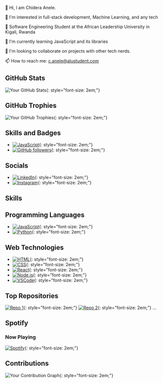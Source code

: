👋 Hi, I am Chidera Anele. 

👀 I'm interested in full-stack development, Machine Learning, and any tech 

🌱 Software Engineering Student at the  African Leadership University in Kigali, Rwanda

🌱 I'm currently learning JavaScript and its libraries

💞️ I'm looking to collaborate on projects with other tech nerds.

📫 How to reach me: c.anele@alustudent.com

## GitHub Stats
![Your GitHub Stats](https://github-readme-stats.vercel.app/api?username=Chidera0001&show_icons=true&count_private=true){: style="font-size: 2em;"}

## GitHub Trophies
![Your GitHub Trophies](https://github-profile-trophy.vercel.app/?username=Chidera0001){: style="font-size: 2em;"}

## Skills and Badges
- [![JavaScript](https://img.shields.io/badge/JavaScript-Expert-yellow)](https://github.com/JavaScript){: style="font-size: 2em;"}
- [![GitHub followers](https://img.shields.io/github/followers/Chidera0001?style=social)](https://github.com/Chidera0001){: style="font-size: 2em;"}

## Socials
- [![LinkedIn](https://img.shields.io/badge/LinkedIn-Connect-blue?style=flat-square&logo=linkedin)](https://www.linkedin.com/in/https://www.linkedin.com/in/chidera-anele/){: style="font-size: 2em;"}
- [![Instagram](https://img.shields.io/badge/Instagram-Follow-blue?style=flat-square&logo=instagram)](https://www.instagram.com/https://www.instagram.com/chidera.anele/){: style="font-size: 2em;"}

## Skills
## Programming Languages
- [![JavaScript](https://img.shields.io/badge/-fff?style=for-the-badge&logo=javascript&logoColor=ddc508&labelColor=black)](https://github.com/JavaScript){: style="font-size: 2em;"}
- [![Python](https://img.shields.io/badge/-fff?style=for-the-badge&logo=python&logoColor=3776AB&labelColor=black)](https://github.com/your-Python-repo){: style="font-size: 2em;"}

## Web Technologies
- [![HTML](https://img.shields.io/badge/-fff?style=for-the-badge&logo=html5&logoColor=E34F26&labelColor=black)](https://github.com/your-HTML-repo){: style="font-size: 2em;"}
- [![CSS](https://img.shields.io/badge/-fff?style=for-the-badge&logo=css3&logoColor=1572B6&labelColor=black)](https://github.com/your-CSS-repo){: style="font-size: 2em;"}
- [![React](https://img.shields.io/badge/-fff?style=for-the-badge&logo=react&logoColor=61DAFB&labelColor=black)](https://github.com/your-React-repo){: style="font-size: 2em;"}
- [![Node.js](https://img.shields.io/badge/-fff?style=for-the-badge&logo=node.js&logoColor=43853D&labelColor=black)](https://github.com/your-Node.js-repo){: style="font-size: 2em;"}
- [![VSCode](https://img.shields.io/badge/-fff?style=for-the-badge&logo=visual-studio-code&logoColor=007ACC&labelColor=black)](https://github.com/your-VSCode-repo){: style="font-size: 2em;"}



## Top Repositories
[![Repo 1](https://github-readme-stats.vercel.app/api/pin/?username=Chidera0001&repo=JavaScript)](https://github.com/Chidera0001/JavaScript){: style="font-size: 2em;"}
[![Repo 2](https://github-readme-stats.vercel.app/api/pin/?username=Chidera0001&repo=alu-back-end)](https://github.com/Chidera0001/alu-back-end){: style="font-size: 2em;"}
...

## Spotify
### Now Playing
[![Spotify](https://novatorem.vercel.app/api/spotify)](https://open.spotify.com/user/Dera){: style="font-size: 2em;"}

## Contributions
![Your Contribution Graph](https://activity-graph.herokuapp.com/graph?username=Chidera0001){: style="font-size: 2em;"}

